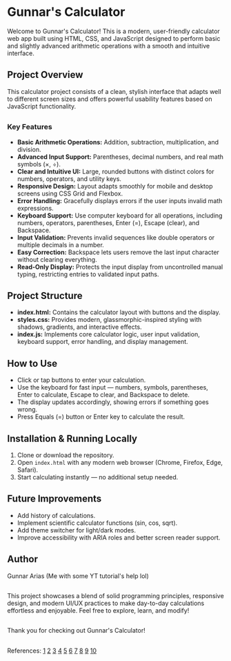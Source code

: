 # Gunnar's Calculator

Welcome to Gunnar's Calculator! This is a modern, user-friendly calculator web app built using HTML, CSS, and JavaScript designed to perform basic and slightly advanced arithmetic operations with a smooth and intuitive interface.

##

## Project Overview

This calculator project consists of a clean, stylish interface that adapts well to different screen sizes and offers powerful usability features based on JavaScript functionality.

##

### Key Features

- **Basic Arithmetic Operations:** Addition, subtraction, multiplication, and division.
- **Advanced Input Support:** Parentheses, decimal numbers, and real math symbols (×, ÷).
- **Clear and Intuitive UI:** Large, rounded buttons with distinct colors for numbers, operators, and utility keys.
- **Responsive Design:** Layout adapts smoothly for mobile and desktop screens using CSS Grid and Flexbox.
- **Error Handling:** Gracefully displays errors if the user inputs invalid math expressions.
- **Keyboard Support:** Use computer keyboard for all operations, including numbers, operators, parentheses, Enter (=), Escape (clear), and Backspace.
- **Input Validation:** Prevents invalid sequences like double operators or multiple decimals in a number.
- **Easy Correction:** Backspace lets users remove the last input character without clearing everything.
- **Read-Only Display:** Protects the input display from uncontrolled manual typing, restricting entries to validated input paths.

##

## Project Structure

- **index.html:** Contains the calculator layout with buttons and the display.
- **styles.css:** Provides modern, glassmorphic-inspired styling with shadows, gradients, and interactive effects.
- **index.js:** Implements core calculator logic, user input validation, keyboard support, error handling, and display management.

##

## How to Use

- Click or tap buttons to enter your calculation.
- Use the keyboard for fast input — numbers, symbols, parentheses, Enter to calculate, Escape to clear, and Backspace to delete.
- The display updates accordingly, showing errors if something goes wrong.
- Press Equals (=) button or Enter key to calculate the result.

##

## Installation & Running Locally

1. Clone or download the repository.
2. Open `index.html` with any modern web browser (Chrome, Firefox, Edge, Safari).
3. Start calculating instantly — no additional setup needed.

##

## Future Improvements

- Add history of calculations.
- Implement scientific calculator functions (sin, cos, sqrt).
- Add theme switcher for light/dark modes.
- Improve accessibility with ARIA roles and better screen reader support.

##

## Author

Gunnar Arias (Me with some YT tutorial's help lol)

##

This project showcases a blend of solid programming principles, responsive design, and modern UI/UX practices to make day-to-day calculations effortless and enjoyable. Feel free to explore, learn, and modify!

##

Thank you for checking out Gunnar's Calculator!
##
References:
[1](https://github.com/hegdepavankumar/Calculator-using-javascript)
[2](https://dev.to/dwayne/freecodecamp-s-javascript-calculator-project-built-in-elm-6c6)
[3](https://www.reddit.com/r/learnjavascript/comments/hht8du/js_calculator_my_first_project_any/)
[4](https://plainenglish.io/blog/how-to-build-a-calculator-using-javascript)
[5](https://blog.stackademic.com/building-a-simple-calculator-using-react-typescript-188b3a393b23)
[6](https://forum.freecodecamp.org/t/javascript-calculator-project-with-testable-user-stories-guinea-pigs-needed/58941)
[7](https://stackblitz.com/edit/js-m5cnjg)
[8](https://www.frontendmentor.io/solutions/calculator-using-javascript-VQIji0aH3)
[9](https://dev.to/pachicodes/readme-or-ill-devour-you-how-to-write-a-good-readme-592n)
[10](https://discourse.elm-lang.org/t/freecodecamps-javascript-calculator-project-built-in-elm/3975)
